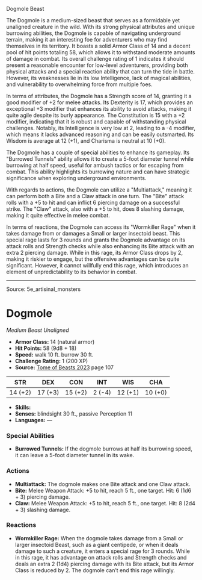<MonsterName/>Dogmole</MonsterName>
<CreatureType/>Beast</CreatureType>

<summary>The Dogmole is a medium-sized beast that serves as a formidable yet unaligned creature in the wild. With its strong physical attributes and unique burrowing abilities, the Dogmole is capable of navigating underground terrain, making it an interesting foe for adventurers who may find themselves in its territory. It boasts a solid Armor Class of 14 and a decent pool of hit points totaling 58, which allows it to withstand moderate amounts of damage in combat. Its overall challenge rating of 1 indicates it should present a reasonable encounter for low-level adventurers, providing both physical attacks and a special reaction ability that can turn the tide in battle. However, its weaknesses lie in its low Intelligence, lack of magical abilities, and vulnerability to overwhelming force from multiple foes.</summary>

<detail>

In terms of attributes, the Dogmole has a Strength score of 14, granting it a good modifier of +2 for melee attacks. Its Dexterity is 17, which provides an exceptional +3 modifier that enhances its ability to avoid attacks, making it quite agile despite its burly appearance. The Constitution is 15 with a +2 modifier, indicating that it is robust and capable of withstanding physical challenges. Notably, its Intelligence is very low at 2, leading to a -4 modifier, which means it lacks advanced reasoning and can be easily outsmarted. Its Wisdom is average at 12 (+1), and Charisma is neutral at 10 (+0).

The Dogmole has a couple of special abilities to enhance its gameplay. Its "Burrowed Tunnels" ability allows it to create a 5-foot diameter tunnel while burrowing at half speed, useful for ambush tactics or for escaping from combat. This ability highlights its burrowing nature and can have strategic significance when exploring underground environments.

With regards to actions, the Dogmole can utilize a "Multiattack," meaning it can perform both a Bite and a Claw attack in one turn. The "Bite" attack rolls with a +5 to hit and can inflict 6 piercing damage on a successful strike. The "Claw" attack, also with a +5 to hit, does 8 slashing damage, making it quite effective in melee combat.

In terms of reactions, the Dogmole can access its "Wormkiller Rage" when it takes damage from or damages a Small or larger insectoid beast. This special rage lasts for 3 rounds and grants the Dogmole advantage on its attack rolls and Strength checks while also enhancing its Bite attack with an extra 2 piercing damage. While in this rage, its Armor Class drops by 2, making it riskier to engage, but the offensive advantages can be quite significant. However, it cannot willfully end this rage, which introduces an element of unpredictability to its behavior in combat.</detail>



---

Source: 5e_artisinal_monsters

# Dogmole

*Medium* *Beast* *Unaligned*

- **Armor Class:** 14 (natural armor)
- **Hit Points:** 58 (9d8 + 18)
- **Speed:** walk 10 ft. burrow 30 ft.
- **Challenge Rating:** 1 (200 XP)
- **Source:** [Tome of Beasts 2023](https://koboldpress.com/kpstore/product/tome-of-beasts-1-2023-edition/) page 107

| STR | DEX | CON | INT | WIS | CHA |
| --- | --- | --- | --- | --- | --- |
| 14 (+2) | 17 (+3) | 15 (+2) | 2 (-4) | 12 (+1) | 10 (+0) |

- **Skills:** 
- **Senses:** blindsight 30 ft., passive Perception 11
- **Languages:** —

### Special Abilities

- **Burrowed Tunnels:** If the dogmole burrows at half its burrowing speed, it can leave a 5-foot diameter tunnel in its wake.

### Actions

- **Multiattack:** The dogmole makes one Bite attack and one Claw attack.
- **Bite:** Melee Weapon Attack: +5 to hit, reach 5 ft., one target. Hit: 6 (1d6 + 3) piercing damage.
- **Claw:** Melee Weapon Attack: +5 to hit, reach 5 ft., one target. Hit: 8 (2d4 + 3) slashing damage.

### Reactions

- **Wormkiller Rage:** When the dogmole takes damage from a Small or larger insectoid Beast, such as a giant centipede, or when it deals damage to such a creature, it enters a special rage for 3 rounds. While in this rage, it has advantage on attack rolls and Strength checks and deals an extra 2 (1d4) piercing damage with its Bite attack, but its Armor Class is reduced by 2. The dogmole can’t end this rage willingly.


